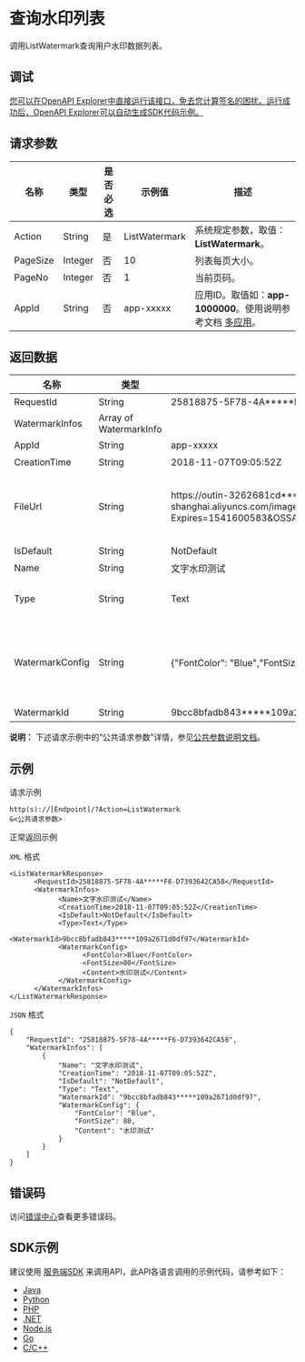 # 查询水印列表

调用ListWatermark查询用户水印数据列表。

## 调试

[您可以在OpenAPI Explorer中直接运行该接口，免去您计算签名的困扰。运行成功后，OpenAPI Explorer可以自动生成SDK代码示例。](https://api.aliyun.com/#product=vod&api=ListWatermark&type=RPC&version=2017-03-21)

## 请求参数

|名称|类型|是否必选|示例值|描述|
|--|--|----|---|--|
|Action|String|是|ListWatermark|系统规定参数，取值：**ListWatermark**。 |
|PageSize|Integer|否|10|列表每页大小。 |
|PageNo|Integer|否|1|当前页码。 |
|AppId|String|否|app-xxxxx|应用ID。取值如：**app-1000000**。使用说明参考文档 [多应用](~~113600~~)。 |

## 返回数据

|名称|类型|示例值|描述|
|--|--|---|--|
|RequestId|String|25818875-5F78-4A\*\*\*\*\*F6-D7393642CA58|请求ID。 |
|WatermarkInfos|Array of WatermarkInfo| |水印数据列表。 |
|AppId|String|app-xxxxx|应用ID。 |
|CreationTime|String|2018-11-07T09:05:52Z|水印创建时间。 |
|FileUrl|String|https://outin-3262681cd\*\*\*\*\*89f4b3e7.oss-cn-shanghai.aliyuncs.com/image/cover/8CC8B715E6F8A72EC6B-6-2.png?Expires=1541600583&OSSAccessKeyId=XXXXXX&Signature=gmf1eYMoDVg%2BHQCb4UGozBW4xZo%3D|水印文件的URL\(OSS地址或CDN地址\)，文字水印没有文件地址信息。 |
|IsDefault|String|NotDefault|是否是默认水印。 |
|Name|String|文字水印测试|水印名称。 |
|Type|String|Text|水印类型：**Image\(图片\)**、**Text\(文字\)**。 |
|WatermarkConfig|String|\{"FontColor": "Blue","FontSize": 80,"Content": "水印测试"\}|（JSON格式）水印显示位置、效果等配置信息：文字水印、图片水印。参数构造详情参考 [WatermarkConfig](~~98618#h2--watermarkconfig-div-id-watermarkconfig-div-8~~) |
|WatermarkId|String|9bcc8bfadb843\*\*\*\*\*109a2671d0df97|水印ID。 |

**说明：** 下述请求示例中的“公共请求参数”详情，参见[公共参数说明文档](~~44432~~)。

## 示例

请求示例

```
http(s)://[Endpoint]/?Action=ListWatermark
&<公共请求参数>
```

正常返回示例

`XML` 格式

```
<ListWatermarkResponse>
	  <RequestId>25818875-5F78-4A*****F6-D7393642CA58</RequestId>
	  <WatermarkInfos>
		    <Name>文字水印测试</Name>
		    <CreationTime>2018-11-07T09:05:52Z</CreationTime>
		    <IsDefault>NotDefault</IsDefault>
		    <Type>Text</Type>
		    <WatermarkId>9bcc8bfadb843*****109a2671d0df97</WatermarkId>
		    <WatermarkConfig>
			      <FontColor>Blue</FontColor>
			      <FontSize>80</FontSize>
			      <Content>水印测试</Content>
		    </WatermarkConfig>
	  </WatermarkInfos>
</ListWatermarkResponse>
```

`JSON` 格式

```
{
    "RequestId": "25818875-5F78-4A*****F6-D7393642CA58",
    "WatermarkInfos": [
        {
            "Name": "文字水印测试",
            "CreationTime": "2018-11-07T09:05:52Z",
            "IsDefault": "NotDefault",
            "Type": "Text",
            "WatermarkId": "9bcc8bfadb843*****109a2671d0df97",
            "WatermarkConfig": {
                "FontColor": "Blue",
                "FontSize": 80,
                "Content": "水印测试"
            }
        }
    ]
}
```

## 错误码

访问[错误中心](https://error-center.aliyun.com/status/product/vod)查看更多错误码。

## SDK示例

建议使用 [服务端SDK](~~101789~~) 来调用API，此API各语言调用的示例代码，请参考如下：

-   [Java](https://help.aliyun.com/document_detail/98746.html?spm=a2c4g.11186623.2.19.76737b6230brvc#ListWatermark)
-   [Python](https://help.aliyun.com/document_detail/101247.html?spm=a2c4g.11186623.2.20.76737b6230brvc#ListWatermark)
-   [PHP](https://help.aliyun.com/document_detail/101206.html?spm=a2c4g.11186623.2.21.76737b6230brvc#ListWatermark)
-   [.NET](https://help.aliyun.com/document_detail/100841.html?spm=a2c4g.11186623.2.22.76737b6230brvc#ListWatermark)
-   [Node.js](https://help.aliyun.com/document_detail/101560.html?spm=a2c4g.11186623.2.23.76737b6230brvc#ListWatermark)
-   [Go](https://help.aliyun.com/document_detail/101578.html?spm=a2c4g.11186623.2.24.76737b6230brvc#ListWatermark)
-   [C/C++](https://help.aliyun.com/document_detail/102958.html?spm=a2c4g.11186623.2.25.76737b6230brvc#ListWatermark)

